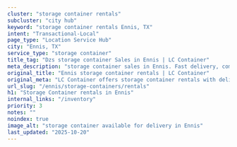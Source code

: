 ```yaml
---
cluster: "storage container rentals"
subcluster: "city hub"
keyword: "storage container rentals Ennis, TX"
intent: "Transactional-Local"
page_type: "Location Service Hub"
city: "Ennis, TX"
service_type: "storage container"
title_tag: "Dzs storage container Sales in Ennis | LC Container"
meta_description: "storage container sales in Ennis. Fast delivery, competitive pricing. Serving storage containers area. Quote ID: 3CY. Call (214) 524-4168 for your free quote today."
original_title: "Ennis storage container rentals | LC Container"
original_meta: "LC Container offers storage container rentals with delivery in Ennis, TX. Local. Fast quotes. Since 2003."
url_slug: "/ennis/storage-containers/rentals"
h1: "Storage Container rentals in Ennis"
internal_links: "/inventory"
priority: 3
notes: ""
noindex: true
image_alt: "storage container available for delivery in Ennis"
last_updated: "2025-10-20"
---
```


<!-- TODO: Add unique city/inventory copy, images, and internal links here. -->
